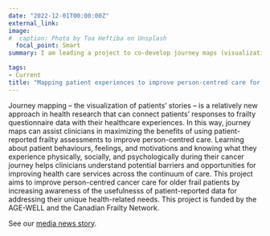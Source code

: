 ```yaml
---
date: "2022-12-01T00:00:00Z"
external_link: 
image:
#  caption: Photo by Toa Heftiba on Unsplash
  focal_point: Smart
summary: I am leading a project to co-develop journey maps (visualization of patients' stories) to connect patient-reported frailty data with patients' healthcare experiences. The journey maps will be used as educational tools to assist clinicians in using patient-reported frailty assessments for improving person-centred care. 

tags:
- Current
title: "Mapping patient experiences to improve person-centred care for older adults with cancer"
---
```


Journey mapping – the visualization of patients’ stories – is a relatively new approach in health research that can connect patients’ responses to frailty questionnaire data with their healthcare experiences. In this way, journey maps can assist clinicians in maximizing the benefits of using patient-reported frailty assessments to improve person-centred care. Learning about patient behaviours, feelings, and motivations and knowing what they experience physically, socially, and psychologically during their cancer journey helps clinicians understand potential barriers and opportunities for improving health care services across the continuum of care. This project aims to improve person-centred cancer care for older frail patients by increasing awareness of the usefulnesss of patient-reported data for addressing their unique health-related needs. This project is funded by the AGE-WELL and the Canadian Frailty Network. 

See our [media news story](https://agewell-nce.ca/archives/15935). 

